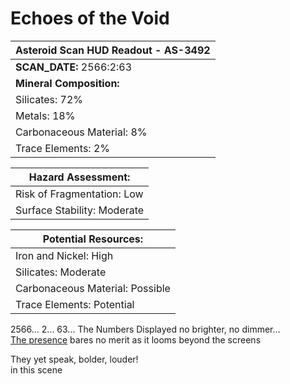 # Echoes of the Void

| Asteroid Scan HUD Readout - AS-3492   |  
|---------------------------------------|
|**SCAN_DATE:** 2566:2:63|
|  **Mineral Composition:**                 |  
|     Silicates: 72%                   |  
|     Metals: 18%                      |  
|     Carbonaceous Material: 8%        |  
|     Trace Elements: 2%               |  

|  **Hazard Assessment:**              |  
|-------------------------------------|
|     Risk of Fragmentation: Low       |  
|     Surface Stability: Moderate      |  

|  **Potential Resources:**            |  
|--------------------------------------|
|     Iron and Nickel: High            |  
|     Silicates: Moderate              |  
|     Carbonaceous Material: Possible  |  
|     Trace Elements: Potential        |                              

2566... 2... 63... The Numbers Displayed no brighter, no dimmer...  
[The presence](https://github.com/ScammrsNvrDie/Perambulate/wiki/Presence-Beacon) bares no merit as it looms beyond the screens  

They yet speak, bolder, louder!  
in this scene  
